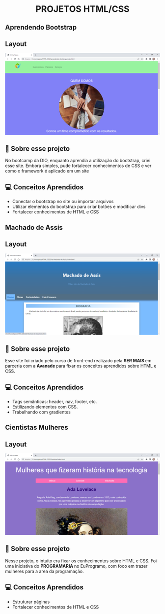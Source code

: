 <h1 align="center">
    PROJETOS HTML/CSS
</h1>

<h2>
    Aprendendo Bootstrap
</h2>

## Layout

<img src="img-projetos/bootstrap.png" alt="site com bootstrap"/>

## :rocket: Sobre esse projeto

<p>
    No bootcamp da DIO, enquanto aprendia a utilização do bootstrap, criei esse site. Embora simples, pude fortalecer conhecimentos de CSS e ver como o framework é aplicado em um site
</p>

## :computer: Conceitos Aprendidos

- Conectar o bootstrap no site ou importar arquivos
- Utilizar elementos do bootstrap para criar botões e modificar divs
- Fortalecer conhecimentos de HTML e CSS

<h2>
    Machado de Assis
</h2>

## Layout

<img src="img-projetos/machado.png" alt="site do Machado de Assis"/>

## :rocket: Sobre esse projeto

<p>
    Esse site foi criado pelo curso de front-end realizado pela <strong> SER MAIS </strong> em parceria com a <strong> Avanade </strong> para fixar os conceitos aprendidos sobre HTML e CSS.
</p>

## :computer: Conceitos Aprendidos

- Tags semânticas: header, nav, footer, etc.
- Estilizando elementos com CSS.
- Trabalhando com gradientes

<h2>
    Cientistas Mulheres
</h2>

## Layout

<img src="img-projetos/ada-lovelace.png" alt="site sobre cientistas mulheres"/>

## :rocket: Sobre esse projeto

<p>
    Nesse projeto, o intuito era fixar os conhecimentos sobre HTML e CSS. Foi uma iniciativa do <strong> PROGRAMARIA </strong> no EuProgramo, com foco em trazer mulheres para a area da programação.
</p>

## :computer: Conceitos Aprendidos

- Estruturar páginas
- Fortalecer conhecimentos de HTML e CSS